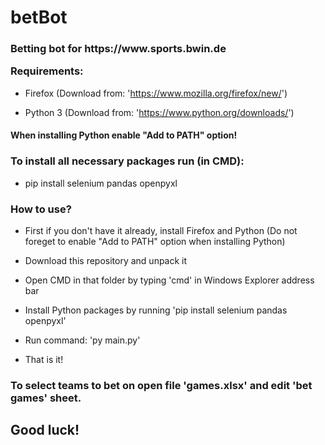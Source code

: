 # betBot
<h3>Betting bot for https://www.sports.bwin.de

Requirements:</h3>

- Firefox (Download from: 'https://www.mozilla.org/firefox/new/')

- Python 3 (Download from: 'https://www.python.org/downloads/')

<h4>When installing Python enable "Add to PATH" option!</h4>

<h3>To install all necessary packages run (in CMD):</h3>

- pip install selenium pandas openpyxl

<h3>How to use?</h3>

- First if you don't have it already, install Firefox and Python (Do not foreget to enable "Add to PATH" option when installing Python)

- Download this repository and unpack it

- Open CMD in that folder by typing 'cmd' in Windows Explorer address bar

- Install Python packages by running 'pip install selenium pandas openpyxl'

- Run command: 'py main.py'

- That is it!

<h3>To select teams to bet on open file 'games.xlsx' and edit 'bet games' sheet.</h3>

<h2>Good luck!</h2>

